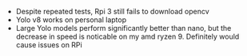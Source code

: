- Despite repeated tests, Rpi 3 still fails to download opencv
- Yolo v8 works on personal laptop
- Large Yolo models perform significantly better than nano, but the decrease in speed is noticable on my amd ryzen 9. Definitely would cause issues on RPi